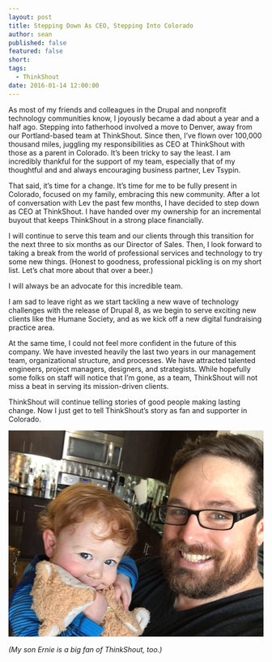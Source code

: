 ```yaml
---
layout: post
title: Stepping Down As CEO, Stepping Into Colorado
author: sean
published: false
featured: false
short: 
tags:
  - ThinkShout
date: 2016-01-14 12:00:00
---
```


As most of my friends and colleagues in the Drupal and nonprofit technology communities know, I joyously became a dad about a year and a half ago. Stepping into fatherhood involved a move to Denver, away from our Portland-based team at ThinkShout. Since then, I’ve flown over 100,000 thousand miles, juggling my responsibilities as CEO at ThinkShout with those as a parent in Colorado. It’s been tricky to say the least. I am incredibly thankful for the support of my team, especially that of my thoughtful and and always encouraging business partner, Lev Tsypin.

That said, it’s time for a change. It’s time for me to be fully present in Colorado, focused on my family, embracing this new community.
After a lot of conversation with Lev the past few months, I have decided to step down as CEO at ThinkShout. I have handed over my ownership for an incremental buyout that keeps ThinkShout in a strong place financially.

I will continue to serve this team and our clients through this transition for the next three to six months as our Director of Sales. Then, I look forward to taking a break from the world of professional services and technology to try some new things. (Honest to goodness, professional pickling is on my short list. Let’s chat more about that over a beer.)

I will always be an advocate for this incredible team.

I am sad to leave right as we start tackling a new wave of technology challenges with the release of Drupal 8, as we begin to serve exciting new clients like the Humane Society, and as we kick off a new digital fundraising practice area.

At the same time, I could not feel more confident in the future of this company. We have invested heavily the last two years in our management team, organizational structure, and processes. We have attracted talented engineers, project managers, designers, and strategists. While hopefully some folks on staff will notice that I’m gone, as a team, ThinkShout will not miss a beat in serving its mission-driven clients.

ThinkShout will continue telling stories of good people making lasting change. Now I just get to tell ThinkShout’s story as fan and supporter in Colorado.

![ernie_sean.png](/assets/images/blog/ernie_sean.png)

_(My son Ernie is a big fan of ThinkShout, too.)_

